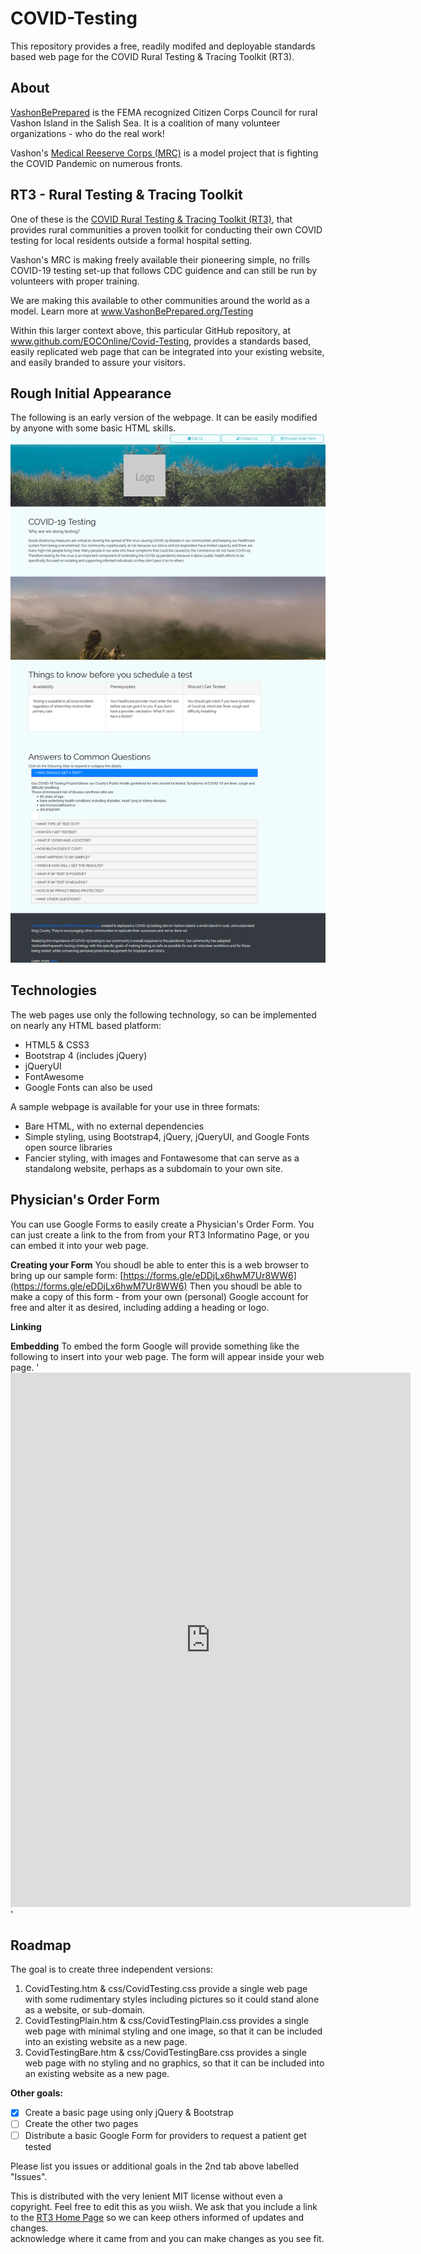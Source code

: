 # COVID-Testing
This repository provides a free, readily modifed and deployable standards based web page for the
COVID Rural Testing &amp; Tracing Toolkit (RT3).

## About
[VashonBePrepared](https://VashonBePrepared.org) is the FEMA recognized Citizen Corps Council for rural 
Vashon Island in the Salish Sea. It is a coalition of many volunteer 
organizations - who do the real work!

Vashon's [Medical Reeserve Corps (MRC)](https://VashonBePrepared.org/MRC) is a model project that is fighting the 
COVID Pandemic on numerous fronts. 

## RT3 - Rural Testing & Tracing Toolkit
One of these is the 
[COVID Rural Testing &amp; Tracing Toolkit (RT3)](https://VashonBePrepared.org/Testing), 
that provides rural communities a proven 
toolkit for conducting their own COVID testing for local residents outside a 
formal hospital setting.

Vashon's MRC is making freely available their pioneering simple, no frills COVID-19 testing set-up that 
follows CDC guidence and can still be run by volunteers with proper training.

We are making this available to other communities around the world as a model. Learn 
more at www.VashonBePrepared.org/Testing

Within this larger context above, this particular GitHub repository, at www.github.com/EOCOnline/Covid-Testing,
provides a standards based, easily replicated web page that can be integrated into your 
existing website, and easily branded to assure your visitors.

## Rough Initial Appearance
The following is an early version of the webpage. It can be easily modified by anyone with some basic HTML skills.
![Sample Web Page](Rural-COVID-Testing-Webpage.png)

## Technologies
The web pages use only the following technology, so can be implemented on nearly any HTML based platform:
* HTML5 & CSS3
* Bootstrap 4 (includes jQuery)
* jQueryUI
* FontAwesome
* Google Fonts can also be used

A sample webpage is available for your use in three formats:
* Bare HTML, with no external dependencies
* Simple styling, using Bootstrap4, jQuery, jQueryUI, and Google Fonts open source libraries
* Fancier styling, with images and Fontawesome that can serve as a standalong website, perhaps as a subdomain to your own site.

## Physician's Order Form
You can use Google Forms to easily create a Physician's Order Form. You can just create a 
link to the from from your RT3 Informatino Page, or you can embed it into your web page.

**Creating your Form**
You shoudl be able to enter this is a web browser to bring up our sample form:
[https://forms.gle/eDDjLx6hwM7Ur8WW6](https://forms.gle/eDDjLx6hwM7Ur8WW6)
Then you shoudl be able to make a copy of this form - from your own (personal) Google account 
for free and alter it as desired, including adding a heading or logo.

**Linking**

**Embedding**
To embed the form Google will provide something like the following to insert into your web page. 
The form will appear inside your web page.
'<iframe src=
"https://docs.google.com/forms/d/e/1FAIpQLSdevR_rdcH03g4KiINiHT7_vdPPGUEDaUPrUdZHUlykICFTUQ/viewform?embedded=true" 
width="640" height="855" frameborder="0" marginheight="0" marginwidth="0">Loading…</iframe>'

## Roadmap
The goal is to create three independent versions:
1. CovidTesting.htm & css/CovidTesting.css provide a single web page with some rudimentary styles including pictures so 
it could stand alone as a website, or sub-domain.
2. CovidTestingPlain.htm & css/CovidTestingPlain.css provides a single web page with minimal styling 
and one image, so that it can be included into an existing website as a new page.
3. CovidTestingBare.htm & css/CovidTestingBare.css provides a single web page with no styling 
and no graphics, so that it can be included into an existing website as a new page.

**Other goals:**
- [x] Create a basic page using only jQuery & Bootstrap
- [ ] Create the other two pages
- [ ] Distribute a basic Google Form for providers to request a patient get tested

Please list you issues or additional goals in the 2nd tab above labelled "Issues".

This is distributed with the very lenient MIT license without even a copyright. Feel free to edit this as you wiish. We ask that you include a link to the [RT3 Home Page](https://www.VashonBePrepared.org/Testing) so we can keep others informed of updates and changes.  
acknowledge where it came from and you can make changes as you see fit.
